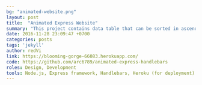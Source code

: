 ```yaml
---
bg: "animated-website.png"
layout: post
title:  "Animated Express Website"
summary: "This project contains data table that can be sorted in ascending and descending order by each category."
date: 2016-11-28 23:09:47 +0700
categories: posts
tags: 'jekyll'
author: redVi
link: https://blooming-gorge-66083.herokuapp.com/
code: https://github.com/arc6789/animated-express-handlebars
roles: Design, Development
tools: Node.js, Express framework, Handlebars, Heroku (for deployment)
---
```

